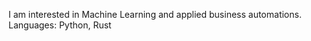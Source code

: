 I am interested in Machine Learning and applied business automations. <br>
Languages: Python, Rust


<!---
JakobBartscher/JakobBartscher is a ✨ special ✨ repository because its `README.md` (this file) appears on your GitHub profile.
You can click the Preview link to take a look at your changes.
--->
